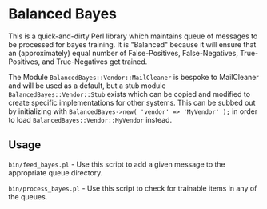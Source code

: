 # Balanced Bayes

This is a quick-and-dirty Perl library which maintains queue of messages to be processed for bayes training. It is "Balanced" because it will ensure that an (approximately) equal number of False-Positives, False-Negatives, True-Positives, and True-Negatives get trained.

The Module `BalancedBayes::Vendor::MailCleaner` is bespoke to MailCleaner and will be used as a default, but a stub module `BalancedBayes::Vendor::Stub` exists which can be copied and modified to create specific implementations for other systems. This can be subbed out by initializing with `BalancedBayes->new( 'vendor' => 'MyVendor' );` in order to load `BalancedBayes::Vendor::MyVendor` instead.

## Usage

`bin/feed_bayes.pl` - Use this script to add a given message to the appropriate queue directory.

`bin/process_bayes.pl` - Use this script to check for trainable items in any of the queues.
